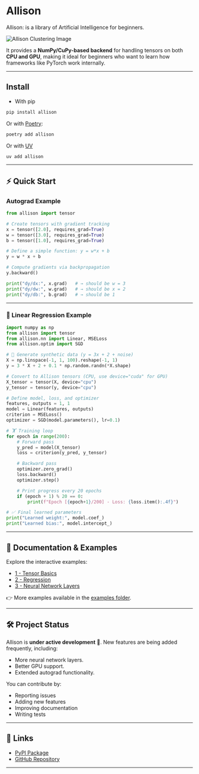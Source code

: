 
# **Allison**

Allison: is a library  of Artificial Intelligence for
beginners.

![Allison Clustering Image](https://storage.googleapis.com/open-projects-data/Allison/training_animation.gif)

It provides a **NumPy/CuPy-based backend** for handling tensors on both **CPU and GPU**, making it ideal for beginners who want to learn how frameworks like PyTorch work internally.

---

## **Install**
- With pip
```bash
pip install allison
```

Or with [Poetry](https://python-poetry.org/):

```bash
poetry add allison
```

Or with [UV](https://docs.astral.sh/uv/guides/install-python/)
```bash
uv add allison
```

---

## ⚡ **Quick Start**


### Autograd Example

```python
from allison import tensor

# Create tensors with gradient tracking
x = tensor([2.0], requires_grad=True)
w = tensor([3.0], requires_grad=True)
b = tensor([1.0], requires_grad=True)

# Define a simple function: y = w*x + b
y = w * x + b

# Compute gradients via backpropagation
y.backward()

print("dy/dx:", x.grad)   # → should be w = 3
print("dy/dw:", w.grad)   # → should be x = 2
print("dy/db:", b.grad)   # → should be 1
```
---

### 🔢 Linear Regression Example

```python
import numpy as np
from allison import tensor
from allison.nn import Linear, MSELoss
from allison.optim import SGD

# 🎯 Generate synthetic data (y = 3x + 2 + noise)
X = np.linspace(-1, 1, 100).reshape(-1, 1)
y = 3 * X + 2 + 0.1 * np.random.randn(*X.shape)

# Convert to Allison tensors (CPU, use device="cuda" for GPU)
X_tensor = tensor(X, device="cpu")
y_tensor = tensor(y, device="cpu")

# Define model, loss, and optimizer
features, outputs = 1, 1
model = Linear(features, outputs)
criterion = MSELoss()
optimizer = SGD(model.parameters(), lr=0.1)

# 🏋️ Training loop
for epoch in range(200):
    # Forward pass
    y_pred = model(X_tensor)
    loss = criterion(y_pred, y_tensor)

    # Backward pass
    optimizer.zero_grad()
    loss.backward()
    optimizer.step()

    # Print progress every 20 epochs
    if (epoch + 1) % 20 == 0:
        print(f"Epoch [{epoch+1}/200] - Loss: {loss.item():.4f}")

# ✅ Final learned parameters
print("Learned weight:", model.coef_)
print("Learned bias:", model.intercept_)
```

---

## 📖 **Documentation & Examples**

Explore the interactive examples:

* [1 - Tensor Basics](https://github.com/Mitchell-Mirano/Allison/blob/main/examples/basics/1-tensor.ipynb)
* [2 - Regression](https://github.com/Mitchell-Mirano/Allison/blob/main/examples/nn/1-regression.ipynb)
* [3 - Neural Network Layers](https://github.com/Mitchell-Mirano/Allison/blob/main/examples/basics/2-layers.ipynb)

👉 More examples available in the [examples folder](https://github.com/Mitchell-Mirano/Allison/tree/main/examples).

---

## 🛠️ **Project Status**

Allison is **under active development** 🚧.
New features are being added frequently, including:

* More neural network layers.
* Better GPU support.
* Extended autograd functionality.

You can contribute by:

* Reporting issues
* Adding new features
* Improving documentation
* Writing tests

---

## 📌 **Links**

* [PyPI Package](https://pypi.org/project/allison/)
* [GitHub Repository](https://github.com/Mitchell-Mirano/Allison)

---
